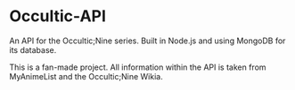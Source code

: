 # Occultic-API
An API for the Occultic;Nine series. Built in Node.js and using MongoDB for its database.

This is a fan-made project. All information within the API is taken from MyAnimeList and the Occultic;Nine Wikia.